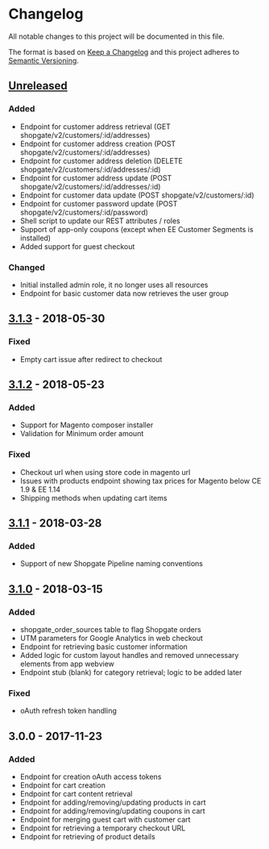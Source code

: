 # Changelog

All notable changes to this project will be documented in this file.

The format is based on [Keep a Changelog](http://keepachangelog.com/) and this project adheres to [Semantic Versioning](http://semver.org/).

## [Unreleased]
### Added
- Endpoint for customer address retrieval   (GET shopgate/v2/customers/:id/addresses)
- Endpoint for customer address creation    (POST shopgate/v2/customers/:id/addresses)
- Endpoint for customer address deletion    (DELETE shopgate/v2/customers/:id/addresses/:id)
- Endpoint for customer address update      (POST shopgate/v2/customers/:id/addresses/:id)
- Endpoint for customer data update         (POST shopgate/v2/customers/:id)
- Endpoint for customer password update     (POST shopgate/v2/customers/:id/password)
- Shell script to update our REST attributes / roles
- Support of app-only coupons (except when EE Customer Segments is installed)
- Added support for guest checkout
### Changed
- Initial installed admin role, it no longer uses all resources
- Endpoint for basic customer data now retrieves the user group

## [3.1.3] - 2018-05-30
### Fixed
- Empty cart issue after redirect to checkout

## [3.1.2] - 2018-05-23
### Added
- Support for Magento composer installer
- Validation for Minimum order amount
### Fixed
- Checkout url when using store code in magento url
- Issues with products endpoint showing tax prices for Magento below CE 1.9 & EE 1.14
- Shipping methods when updating cart items

## [3.1.1] - 2018-03-28
### Added
- Support of new Shopgate Pipeline naming conventions

## [3.1.0] - 2018-03-15
### Added
- shopgate_order_sources table to flag Shopgate orders
- UTM parameters for Google Analytics in web checkout
- Endpoint for retrieving basic customer information
- Added logic for custom layout handles and removed unnecessary elements from app webview
- Endpoint stub (blank) for category retrieval; logic to be added later
### Fixed
- oAuth refresh token handling

## 3.0.0 - 2017-11-23
### Added
- Endpoint for creation oAuth access tokens
- Endpoint for cart creation
- Endpoint for cart content retrieval
- Endpoint for adding/removing/updating products in cart
- Endpoint for adding/removing/updating coupons in cart
- Endpoint for merging guest cart with customer cart
- Endpoint for retrieving a temporary checkout URL
- Endpoint for retrieving of product details

[Unreleased]: https://github.com/shopgate/cloud-integration-magento/compare/3.1.3...HEAD
[3.1.3]: https://github.com/shopgate/cloud-integration-magento/compare/3.1.2...3.1.3
[3.1.2]: https://github.com/shopgate/cloud-integration-magento/compare/3.1.1...3.1.2
[3.1.1]: https://github.com/shopgate/cloud-integration-magento/compare/3.1.0...3.1.1
[3.1.0]: https://github.com/shopgate/cloud-integration-magento/compare/3.0.0...3.1.0

